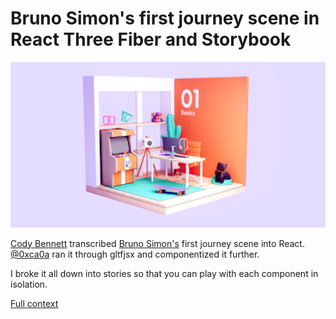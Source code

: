 # Bruno Simon's first journey scene in React Three Fiber and Storybook

![](/thumbnail.png)

[Cody Bennett](https://mobile.twitter.com/Cody_J_Bennett) transcribed [Bruno Simon's](https://bruno-simon.com/) first journey scene into React. [@0xca0a](https://mobile.twitter.com/0xca0a) ran it through gltfjsx and componentized it further.

I broke it all down into stories so that you can play with each component in isolation.

[Full context](https://mobile.twitter.com/0xca0a/status/1466178640383778817)

